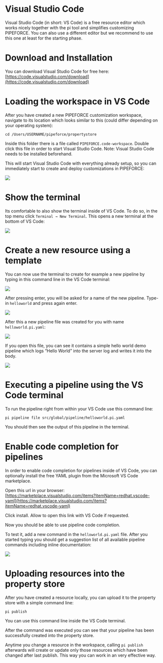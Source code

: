 # Visual Studio Code

Visual Studio Code (in short: VS Code) is a free resource editor which works nicely together with the pi tool and simplifies customizing PIPEFORCE. You can also use a different editor but we recommend to use this one at least for the starting phase.

# Download and Installation

You can download Visual Studio Code for free here: [https://code.visualstudio.com/download](https://code.visualstudio.com/download)

# Loading the workspace in VS Code

After you have created a new PIPEFORCE customization workspace, navigate to its location which looks similar to this (could differ depending on your operating system):

```
cd /Users/USERNAME/pipeforce/propertystore
```

Inside this folder there is a file called `PIPEFORCE.code-workspace`. Double click this file in order to start Visual Studio Code. Note: Visual Studio Code needs to be installed beforehand.

This will start Visual Studio Code with everything already setup, so you can immediately start to create and deploy customizations in PIPEFORCE:

![](https://logabit.atlassian.net/wiki/download/attachments/2151286821/grafik-20201022-145114.png?api=v2)

# Show the terminal

Its comfortable to also show the terminal inside of VS Code. To do so, in the top menu click `Terminal → New Terminal`. This opens a new terminal at the bottom of VS Code:

![](https://logabit.atlassian.net/wiki/download/attachments/2151286821/grafik-20201022-145809.png?api=v2)

# Create a new resource using a template

You can now use the terminal to create for example a new pipeline by typing in this command line in the VS Code terminal:

![](https://logabit.atlassian.net/wiki/download/attachments/2151286821/grafik-20201022-150024.png?api=v2)

After pressing enter, you will be asked for a name of the new pipeline. Type-in `helloworld` and press again enter.

![](https://logabit.atlassian.net/wiki/download/attachments/2151286821/grafik-20201022-150130.png?api=v2)

After this a new pipeline file was created for you with name `helloworld.pi.yaml`:

![](https://logabit.atlassian.net/wiki/download/attachments/2151286821/grafik-20201022-150339.png?api=v2)

If you open this file, you can see it contains a simple hello world demo pipeline which logs “Hello World” into the server log and writes it into the body.

![](https://logabit.atlassian.net/wiki/download/attachments/2151286821/grafik-20201022-152125.png?api=v2)

# Executing a pipeline using the VS Code terminal

To run the pipeline right from within your VS Code use this command line:

```
pi pipeline file src/global/pipeline/helloworld.pi.yaml
```

You should then see the output of this pipeline in the terminal.

# Enable code completion for pipelines

In order to enable code completion for pipelines inside of VS Code, you can optionally install the free YAML plugin from the Microsoft VS Code marketplace.

Open this url in your browser:  
[https://marketplace.visualstudio.com/items?itemName=redhat.vscode-yaml](https://marketplace.visualstudio.com/items?itemName=redhat.vscode-yaml)

Click install. Allow to open this link with VS Code if requested.

Now you should be able to use pipeline code completion.

To test it, add a new command in the `helloworld.pi.yaml` file. After you started typing you should get a suggestion list of all available pipeline commands including inline documentation:

![](https://logabit.atlassian.net/wiki/download/attachments/2151286821/grafik-20201022-171919.png?api=v2)

# Uploading resources into the property store

After you have created a resource locally, you can upload it to the property store with a simple command line:

```
pi publish
```

You can use this command line inside the VS Code terminal.

After the command was executed you can see that your pipeline has been successfully created into the property store.

Anytime you change a resource in the workspace, calling `pi publish` afterwards will create or update only those resources which have been changed after last publish. This way you can work in an very effective way.
